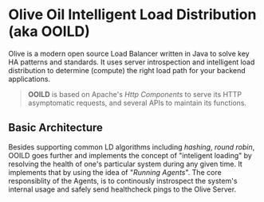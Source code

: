 # Olive Oil Intelligent Load Distribution (aka OOILD)
Olive is a modern open source Load Balancer written in Java to solve key HA patterns and standards. It uses server introspection and intelligent load distribution to determine (compute) the right load path for your backend applications.

> **OOILD** is based on Apache's _Http Components_ to serve its HTTP asymptomatic requests, and several APIs to maintain its functions.

## Basic Architecture
Besides supporting common LD algorithms including _hashing_, _round robin_, OOILD goes further and implements the concept of "inteligent loading" by resolving the health of one's particular system during any given time. It implements that by using the idea of  "_Running Agents_". The core responsiblity of the Agents, is to continously instrospect the system's internal usage and safely send healthcheck pings to the Olive Server.


